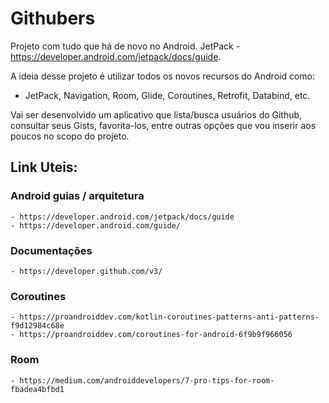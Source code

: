 # Githubers

Projeto com tudo que há de novo no Android. JetPack - https://developer.android.com/jetpack/docs/guide. 

A ideia desse projeto é utilizar todos os novos recursos do Android como:
- JetPack, Navigation, Room, Glide, Coroutines, Retrofit, Databind, etc.

Vai ser desenvolvido um aplicativo que lista/busca usuários do Github, consultar seus Gists, favorita-los,
entre outras opções que vou inserir aos poucos no scopo do projeto.

## Link Uteis:

### Android guias / arquitetura
    - https://developer.android.com/jetpack/docs/guide
    - https://developer.android.com/guide/

### Documentações
    - https://developer.github.com/v3/

### Coroutines
    - https://proandroiddev.com/kotlin-coroutines-patterns-anti-patterns-f9d12984c68e
    - https://proandroiddev.com/coroutines-for-android-6f9b9f966056

### Room
    - https://medium.com/androiddevelopers/7-pro-tips-for-room-fbadea4bfbd1
